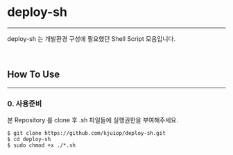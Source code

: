 # deploy-sh

---

deploy-sh 는 개발환경 구성에 필요했던 Shell Script 모음입니다.

<br />

## How To Use

---

### 0. 사용준비

본 Repository 를 clone 후 .sh 파일들에 실행권한을 부여해주세요.

    $ git clone https://github.com/kjuiop/deploy-sh.git
    $ cd deploy-sh
    $ sudo chmod +x ./*.sh


